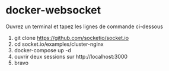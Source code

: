 # docker-websocket
Ouvrez un terminal et tapez les lignes de commande ci-dessous
1. git clone https://github.com/socketio/socket.io
2. cd socket.io/examples/cluster-nginx
3. docker-compose up -d
4. ouvrir deux sessions sur http://localhost:3000
5. bravo
